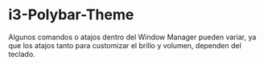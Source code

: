# i3-Polybar-Theme
Algunos comandos o atajos dentro del Window Manager pueden variar, ya que los atajos tanto para customizar el brillo y volumen, dependen del teclado.


